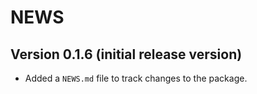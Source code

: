# NEWS


## Version 0.1.6 (initial release version)

* Added a `NEWS.md` file to track changes to the package.

<!-- # - Changes  -->
<!-- # - Bug fixes  -->
<!-- # - New features  -->
